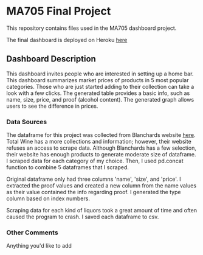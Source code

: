 # MA705 Final Project

This repository contains files used in the MA705 dashboard project.

The final dashboard is deployed on Heroku [here](https://takutakuo.herokuapp.com)

## Dashboard Description

This dashboard invites people who are interested in setting up a home bar. This dashboard summarizes market prices of products in 5 most popular categories. Those who are just started adding to their collection can take a look with a few clicks. The generated table provides a basic info, such as name, size, price, and proof (alcohol content). The generated graph allows users to see the difference in prices.

### Data Sources

The dataframe for this project was collected from Blanchards website [here](https://blanchards.net). Total Wine has a more collections and information; however, their website refuses an access to scrape data. Although Blanchards has a few selection, their website has enough products to generate moderate size of dataframe. I scraped data for each category of my choice. Then, I used pd.concat function to combine 5 dataframes that I scraped. 

Original dataframe only had three columns 'name', 'size', and 'price'. I extracted the proof values and created a new column from the name values as their value contained the info regarding proof. I generated the type column based on index numbers. 

Scraping data for each kind of liquors took a great amount of time and often caused the program to crash. I saved each dataframe to csv. 


### Other Comments

Anything you'd like to add

